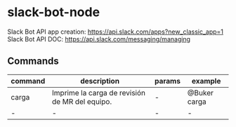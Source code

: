 # slack-bot-node

Slack Bot API app creation: https://api.slack.com/apps?new_classic_app=1 <br />
Slack Bot API DOC: https://api.slack.com/messaging/managing

## Commands

| command | description | params | example |
| --- | --- | --- | --- |
| carga | Imprime la carga de revisión de MR del equipo. | - | @Buker carga
| - | - | - | -

